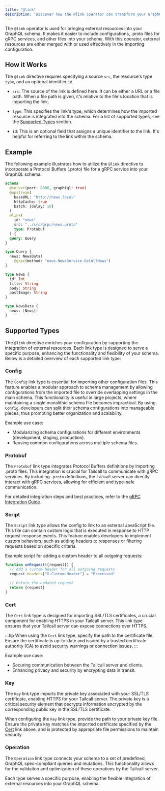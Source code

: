 ```yaml
---
title: "@link"
description: "Discover how the @link operator can transform your GraphQL schema, enabling seamless integration of external resources like configurations, .proto files, and SSL/TLS certificates for enhanced functionality and security. Learn to streamline and secure your GraphQL configurations with our comprehensive guide."
---
```


The `@link` operator is used for bringing external resources into your GraphQL schema. It makes it easier to include configurations, .proto files for gRPC services, and other files into your schema. With this operator, external resources are either merged with or used effectively in the importing configuration.

## How it Works

The `@link` directive requires specifying a source `src`, the resource's type `type`, and an optional identifier `id`.

- `src`: The source of the link is defined here. It can be either a URL or a file path. When a file path is given, it's relative to the file's location that is importing the link.

- `type`: This specifies the link's type, which determines how the imported resource is integrated into the schema. For a list of supported types, see the [Supported Types](#supported-types) section.

- `id`: This is an optional field that assigns a unique identifier to the link. It's helpful for referring to the link within the schema.

## Example

The following example illustrates how to utilize the `@link` directive to incorporate a Protocol Buffers (.proto) file for a gRPC service into your GraphQL schema.

```graphql showLineNumbers
schema
  @server(port: 8000, graphiql: true)
  @upstream(
    baseURL: "http://news.local"
    httpCache: true
    batch: {delay: 10}
  )
  @link(
    id: "news"
    src: "../src/grpc/news.proto"
    type: Protobuf
  ) {
  query: Query
}

type Query {
  news: NewsData!
    @grpc(method: "news.NewsService.GetAllNews")
}

type News {
  id: Int
  title: String
  body: String
  postImage: String
}

type NewsData {
  news: [News]!
}
```

## Supported Types

The `@link` directive enriches your configuration by supporting the integration of external resources. Each link type is designed to serve a specific purpose, enhancing the functionality and flexibility of your schema. Below is a detailed overview of each supported link type:

### Config

The `Config` link type is essential for importing other configuration files. This feature enables a modular approach to schema management by allowing configurations from the imported file to override overlapping settings in the main schema. This functionality is useful in large projects, where maintaining a single monolithic schema file becomes impractical. By using `Config`, developers can split their schema configurations into manageable pieces, thus promoting better organization and scalability.

Example use case:

- Modularizing schema configurations for different environments (development, staging, production).
- Reusing common configurations across multiple schema files.

### Protobuf

The `Protobuf` link type integrates Protocol Buffers definitions by importing .proto files. This integration is crucial for Tailcall to communicate with gRPC services. By including `.proto` definitions, the Tailcall server can directly interact with gRPC services, allowing for efficient and type-safe communication.

For detailed integration steps and best practices, refer to the [gRPC Integration Guide](/docs/guides/grpc.md).

### Script

The `Script` link type allows the config to link to an external JavaScript file. This file can contain custom logic that is executed in response to HTTP request-response events. This feature enables developers to implement custom behaviors, such as adding headers to responses or filtering requests based on specific criteria.

Example script for adding a custom header to all outgoing requests:

```javascript showLineNumbers
function onRequest({request}) {
  // Add a custom header for all outgoing requests
  request.headers["X-Custom-Header"] = "Processed"

  // Return the updated request
  return {request}
}
```

### Cert

The `Cert` link type is designed for importing SSL/TLS certificates, a crucial component for enabling HTTPS in your Tailcall server. This link type ensures that your Tailcall server can expose connections over HTTPS.

:::tip
When using the `Cert` link type, specify the path to the certificate file. Ensure the certificate is up-to-date and issued by a trusted certificate authority (CA) to avoid security warnings or connection issues.
:::

Example use case:

- Securing communication between the Tailcall server and clients.
- Enhancing privacy and security by encrypting data in transit.

### Key

The `Key` link type imports the private key associated with your SSL/TLS certificate, enabling HTTPS for your Tailcall server. The private key is a critical security element that decrypts information encrypted by the corresponding public key in the SSL/TLS certificate.

When configuring the `Key` link type, provide the path to your private key file. Ensure the private key matches the imported certificate specified by the [Cert](#cert) link above, and is protected by appropriate file permissions to maintain security.

### Operation

The `Operation` link type connects your schema to a set of predefined, GraphQL spec-compliant queries and mutations. This functionality allows for the validation and optimization of these operations by the Tailcall server.

Each type serves a specific purpose, enabling the flexible integration of external resources into your GraphQL schema.
